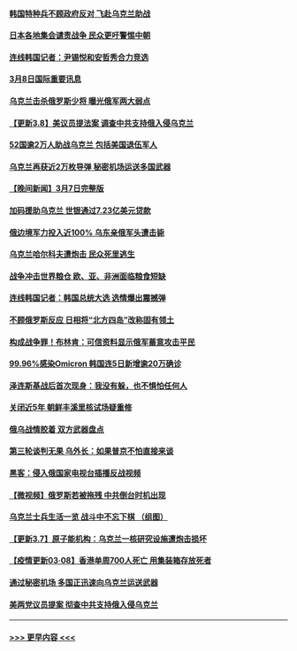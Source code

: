 #### [韩国特种兵不顾政府反对 飞赴乌克兰助战](../pages/prog202/a103367793.md?t=03082001) 
#### [日本各地集会谴责战争 民众更吁警惕中朝](../pages/prog202/a103367756.md?t=03082001) 
#### [连线韩国记者：尹锡悦和安哲秀合力竞选](../pages/prog202/a103367754.md?t=03082001) 
#### [3月8日国际重要讯息](../pages/prog202/a103367752.md?t=03082001) 
#### [乌克兰击杀俄罗斯少将 曝光俄军两大弱点](../pages/prog202/a103367710.md?t=03082001) 
#### [【更新3.8】美议员提法案 调查中共支持俄入侵乌克兰](../pages/prog202/a103367659.md?t=03082001) 
#### [52国逾2万人助战乌克兰 包括美国退伍军人](../pages/prog202/a103367630.md?t=03082001) 
#### [乌克兰再获近2万枚导弹 秘密机场运送多国武器](../pages/prog202/a103367575.md?t=03082001) 
#### [【晚间新闻】3月7日完整版](../pages/prog202/a103367411.md?t=03082001) 
#### [加码援助乌克兰 世银通过7.23亿美元贷款](../pages/prog202/a103367565.md?t=03082001) 
#### [俄边境军力投入近100%  乌东亲俄军头遭击毙](../pages/prog202/a103367513.md?t=03082001) 
#### [乌克兰哈尔科夫遭炮击 民众死里逃生](../pages/prog202/a103367423.md?t=03082001) 
#### [战争冲击世界粮仓 欧、亚、非洲面临粮食短缺](../pages/prog202/a103367211.md?t=03082001) 
#### [连线韩国记者：韩国总统大选 选情爆出震撼弹](../pages/prog202/a103367340.md?t=03082001) 
#### [不顾俄罗斯反应 日相将“北方四岛”改称固有领土](../pages/prog202/a103367421.md?t=03082001) 
#### [构成战争罪！布林肯：可信资料显示俄军蓄意攻击平民](../pages/prog202/a103367123.md?t=03082001) 
#### [99.96%感染Omicron 韩国连5日新增逾20万确诊](../pages/prog202/a103367385.md?t=03082001) 
#### [泽连斯基战后首次现身：我没有躲，也不惧怕任何人](../pages/prog202/a103367357.md?t=03082001) 
#### [关闭近5年 朝鲜丰溪里核试场疑重修](../pages/prog202/a103367367.md?t=03082001) 
#### [俄乌战情胶着 双方武器盘点](../pages/prog202/a103367259.md?t=03082001) 
#### [第三轮谈判无果 乌外长：如果普京不怕直接来谈](../pages/prog202/a103367195.md?t=03082001) 
#### [黑客：侵入俄国家电视台插播反战视频](../pages/prog202/a103367125.md?t=03082001) 
#### [【微视频】俄罗斯若被拖残 中共倒台时机出现](../pages/prog202/a103366884.md?t=03082001) 
#### [乌克兰士兵生活一览 战斗中不忘下棋 （组图）](../pages/prog202/a103366628.md?t=03082001) 
#### [【更新3.7】原子能机构：乌克兰一核研究设施遭炮击损坏](../pages/prog202/a103366681.md?t=03082001) 
#### [【疫情更新03·08】香港单周700人死亡 用集装箱存放死者](../pages/prog202/a103360523.md?t=03082001) 
#### [通过秘密机场 多国正迅速向乌克兰运送武器](../pages/prog202/a103367177.md?t=03082001) 
#### [美两党议员提案 彻查中共支持俄入侵乌克兰](../pages/prog202/a103367104.md?t=03082001) 

----
#### [ >>> 更早内容 <<< ](../indexes/prog202-earlier.md)

